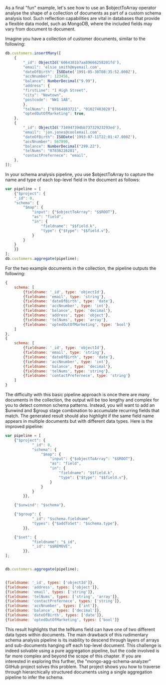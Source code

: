 As a final "fun" example, let's see how to use an $objectToArray operator analyse the shape of a collection of documents 
as part of a custom schema analysis tool. Such reflection capabilities are vital in databases that provide a flexible data model, such as MongoDB, 
where the included fields may vary from document to document.

Imagine you have a collection of customer documents, similar to the following:

```js
db.customers.insertMany([
    {
        "_id": ObjectId('6064381b7aa89666258201fd'),
        "email": 'elsie_smith@myemail.com',
        "dateOfBirth": ISODate('1991-05-30T08:35:52.000Z'),
        "accNnumber": 123456,
        "balance": NumberDecimal("9.99"),
        "address": {
        "firstLine": "1 High Street",
        "city": "Newtown",
        "postcode": "NW1 1AB",
        },
        "telNums": ["07664883721", "01027483028"],
        "optedOutOfMarketing": true,
    },
    {
        "_id": ObjectId('734947394bb73732923293ed'),
        "email": 'jon.jones@coolemail.com',
        "dateOfBirth": ISODate('1993-07-11T22:01:47.000Z'),
        "accNnumber": 567890,
        "balance": NumberDecimal("299.22"),
        "telNums": "07836226281",
        "contactPrefernece": "email",
    },
]);
```

In your schema analysis pipeline, you use $objectToArray to capture the name and type of each top-level field in the document as follows:

```js
var pipeline = [
    {"$project": {
    "_id": 0,
    "schema": {
        "$map": {
            "input": {"$objectToArray": "$$ROOT"},
            "as": "field",
            "in": {
                "fieldname": "$$field.k",
                "type": {"$type": "$$field.v"},          
            }
        }
    }
    }}
];
db.customers.aggregate(pipeline);
```

For the two example documents in the collection, the pipeline outputs the following:
```js
{
    schema: [
        {fieldname: '_id', type: 'objectId'},
        {fieldname: 'email', type: 'string'},
        {fieldname: 'dateOfBirth', type: 'date'},
        {fieldname: 'accNnumber', type: 'int'},
        {fieldname: 'balance', type: 'decimal'},
        {fieldname: 'address', type: 'object'},
        {fieldname: 'telNums', type: 'array'},
        {fieldname: 'optedOutOfMarketing', type: 'bool'}
    ]
},
{
    schema: [
        {fieldname: '_id', type: 'objectId'},
        {fieldname: 'email', type: 'string'},
        {fieldname: 'dateOfBirth', type: 'date'},
        {fieldname: 'accNnumber', type: 'int'},
        {fieldname: 'balance', type: 'decimal'},
        {fieldname: 'telNums', type: 'string'},
        {fieldname: 'contactPrefernece', type: 'string'}
    ]
}

```


The difficulty with this basic pipeline approach is once there are many documents in the collection, the output will be too lengthy and complex for you to detect common schema 
patterns. Instead, you will want to add an $unwind and $group stage combination to accumulate recurring fields that match. 
The generated result should also highlight if the same field name appears in multiple documents but with different data types. Here is the improved pipeline:

```js
var pipeline = [
    {"$project": {
            "_id": 0,
            "schema": {
                "$map": {
                    "input": {"$objectToArray": "$$ROOT"},
                    "as": "field",
                    "in": {
                        "fieldname": "$$field.k",
                        "type": {"$type": "$$field.v"},
                    }
                }
            }
        }},

    {"$unwind": "$schema"},

    {"$group": {
            "_id": "$schema.fieldname",
            "types": {"$addToSet": "$schema.type"},
        }},

    {"$set": {
            "fieldname": "$_id",
            "_id": "$$REMOVE",
        }},
];


db.customers.aggregate(pipeline);


{fieldname: '_id', types: ['objectId']},
{fieldname: 'address', types: ['object']},
{fieldname: 'email', types: ['string']},
{fieldname: 'telNums', types: ['string', 'array']},
{fieldname: 'contactPrefernece', types: ['string']},
{fieldname: 'accNnumber', types: ['int']},
{fieldname: 'balance', types: ['decimal']},
{fieldname: 'dateOfBirth', types: ['date']},
{fieldname: 'optedOutOfMarketing', types: ['bool']}
```
This result highlights that the telNums field can have one of two different data types within documents.
The main drawback of this rudimentary schema analysis pipeline is its inability to descend through layers of arrays and sub-documents hanging off each top-level document. 
This challenge is indeed solvable using a pure aggregation pipeline, but the code involved is far more complex and beyond the scope of this chapter. 
If you are interested in exploring this further, the "mongo-agg-schema-analyzer" GitHub project solves this problem. 
That project shows you how to traverse through hierarchically structured documents using a single aggregation pipeline to infer the schema.
